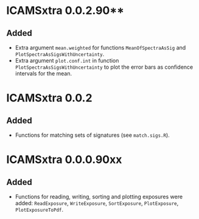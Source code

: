 # ICAMSxtra 0.0.2.90**
## Added
* Extra argument `mean.weighted` for functions `MeanOfSpectraAsSig` and `PlotSpectraAsSigsWithUncertainty`.
* Extra argument `plot.conf.int` in function `PlotSpectraAsSigsWithUncertainty` to
plot the error bars as confidence intervals for the mean.

# ICAMSxtra 0.0.2
## Added
* Functions for matching sets of signatures (see `match.sigs.R`).

# ICAMSxtra 0.0.0.90xx
## Added
* Functions for reading, writing, sorting and plotting exposures were added: `ReadExposure`, `WriteExposure`, `SortExposure`, `PlotExposure`, `PlotExposureToPdf`.
